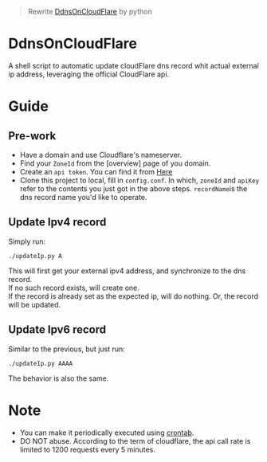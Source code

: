 > Rewrite [DdnsOnCloudFlare](https://github.com/imki911/DdnsOnCloudFlare) by python

# DdnsOnCloudFlare
A shell script to automatic update cloudFlare dns record whit actual external ip address, leveraging the official CloudFlare api.

# Guide
## Pre-work
- Have a domain and use Cloudflare's nameserver.  
- Find your `ZoneId` from the [overview] page of you domain.  
- Create an `api token`. You can find it from [Here](https://dash.cloudflare.com/profile/api-tokens)
- Clone this project to local, fill in `config.conf`. In which, `zoneId` and `apiKey` refer to the contents you just got in the above steps. `recordName`is the dns record name you'd like to operate.

## Update Ipv4 record
Simply run:
```shell
./updateIp.py A
```
This will first get your external ipv4 address, and synchronize to the dns record.  
If no such record exists, will create one.  
If the record is already set as the expected ip, will do nothing.
Or, the record will be updated.
## Update Ipv6 record
Similar to the previous, but just run:
```shell
./updateIp.py AAAA
```
The behavior is also the same.

# Note
- You can make it periodically executed using [crontab](https://linuxconfig.org/linux-crontab-reference-guide).  
- DO NOT abuse. According to the term of cloudflare, the api call rate is limited to 1200 requests every 5 minutes. 